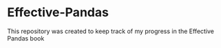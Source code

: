 # Effective-Pandas
This repository was created to keep track of my progress in the Effective Pandas book
